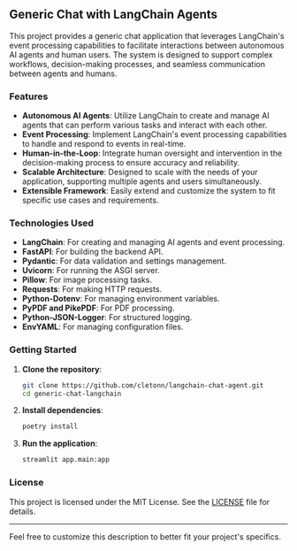 ## Generic Chat with LangChain Agents

This project provides a generic chat application that leverages LangChain's event processing capabilities to facilitate interactions between autonomous AI agents and human users. The system is designed to support complex workflows, decision-making processes, and seamless communication between agents and humans.

### Features

- **Autonomous AI Agents**: Utilize LangChain to create and manage AI agents that can perform various tasks and interact with each other.
- **Event Processing**: Implement LangChain's event processing capabilities to handle and respond to events in real-time.
- **Human-in-the-Loop**: Integrate human oversight and intervention in the decision-making process to ensure accuracy and reliability.
- **Scalable Architecture**: Designed to scale with the needs of your application, supporting multiple agents and users simultaneously.
- **Extensible Framework**: Easily extend and customize the system to fit specific use cases and requirements.

### Technologies Used

- **LangChain**: For creating and managing AI agents and event processing.
- **FastAPI**: For building the backend API.
- **Pydantic**: For data validation and settings management.
- **Uvicorn**: For running the ASGI server.
- **Pillow**: For image processing tasks.
- **Requests**: For making HTTP requests.
- **Python-Dotenv**: For managing environment variables.
- **PyPDF and PikePDF**: For PDF processing.
- **Python-JSON-Logger**: For structured logging.
- **EnvYAML**: For managing configuration files.

### Getting Started

1. **Clone the repository**:
    ```sh
    git clone https://github.com/cletonn/langchain-chat-agent.git
    cd generic-chat-langchain
    ```

2. **Install dependencies**:
    ```sh
    poetry install
    ```

3. **Run the application**:
    ```sh
    streamlit app.main:app
    ```

### License

This project is licensed under the MIT License. See the [LICENSE](LICENSE) file for details.

---

Feel free to customize this description to better fit your project's specifics.
